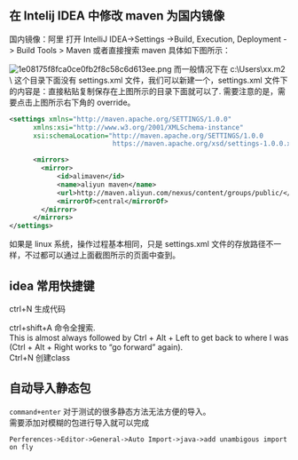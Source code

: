 ## 在 Intelij IDEA 中修改 maven 为国内镜像

国内镜像：阿里
打开 IntelliJ IDEA-&gt;Settings -&gt;Build, Execution, Deployment -&gt; Build Tools &gt; Maven
或者直接搜索 maven
具体如下图所示：

![1e08175f8fca0ce0fb2f8c58c6d613ee.png](file:///C:/Users/xiantang/AppData/Local/Temp/enhtmlclip/Image.png)
而一般情况下在 c:\Users\xx.m2 \ 这个目录下面没有 settings.xml 文件，我们可以新建一个，settings.xml 文件下的内容是：直接粘贴复制保存在上图所示的目录下面就可以了. 需要注意的是，需要点击上图所示右下角的 override。

```xml
<settings xmlns="http://maven.apache.org/SETTINGS/1.0.0"
      xmlns:xsi="http://www.w3.org/2001/XMLSchema-instance"
      xsi:schemaLocation="http://maven.apache.org/SETTINGS/1.0.0
                          https://maven.apache.org/xsd/settings-1.0.0.xsd">

      <mirrors>
        <mirror>  
            <id>alimaven</id>  
            <name>aliyun maven</name>  
            <url>http://maven.aliyun.com/nexus/content/groups/public/</url>  
            <mirrorOf>central</mirrorOf>          
        </mirror>  
      </mirrors>
</settings>
```


如果是 linux 系统，操作过程基本相同，只是 settings.xml 文件的存放路径不一样，不过都可以通过上面截图所示的页面中查到。



## idea 常用快捷键

ctrl+N 生成代码  

ctrl+shift+A 命令全搜索.  
This is almost always followed by Ctrl + Alt + Left to get back to where I was (Ctrl + Alt + Right works to “go forward” again).     
Ctrl+N 创建class





## 自动导入静态包

`command+enter` 对于测试的很多静态方法无法方便的导入。   
需要添加对模糊的包进行导入就可以完成

```
Perferences->Editor->General->Auto Import->java->add unambigous import on fly   
```

